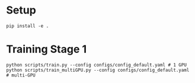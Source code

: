# Setup
```
pip install -e .
```

# Training Stage 1
```
python scripts/train.py --config configs/config_default.yaml # 1 GPU
python scripts/train_multiGPU.py --config configs/config_default.yaml # multi-GPU
```

